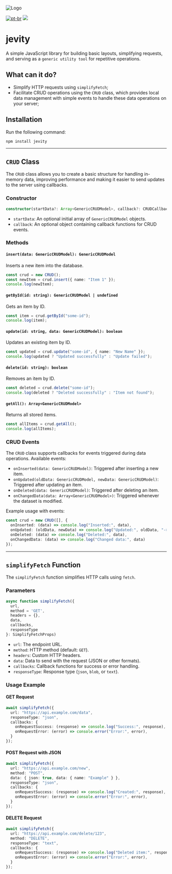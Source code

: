 
![Logo](https://i.imgur.com/6UTKtHp.png)

[![pt-br](https://img.shields.io/badge/lang-pt--br-green.svg)](https://github.com/rodrigocborges/jevity/blob/master/README.pt-br.md)
![](https://img.shields.io/npm/v/@rodrigoborges/jevity.svg)

# jevity
A simple JavaScript library for building basic layouts, simplifying requests, and serving as a `generic utility tool` for repetitive operations.

## What can it do?
- Simplify HTTP requests using `simplifyFetch`;
- Facilitate CRUD operations using the `CRUD` class, which provides local data management with simple events to handle these data operations on your server;

## Installation
Run the following command:
```
npm install jevity
```

---

## `CRUD` Class

The `CRUD` class allows you to create a basic structure for handling in-memory data, improving performance and making it easier to send updates to the server using callbacks.

### Constructor

```typescript
constructor(startData?: Array<GenericCRUDModel>, callback?: CRUDCallback)
```

- `startData`: An optional initial array of `GenericCRUDModel` objects.
- `callback`: An optional object containing callback functions for CRUD events.

### Methods

#### `insert(data: GenericCRUDModel): GenericCRUDModel`

Inserts a new item into the database.

```typescript
const crud = new CRUD();
const newItem = crud.insert({ name: "Item 1" });
console.log(newItem);
```

#### `getById(id: string): GenericCRUDModel | undefined`

Gets an item by ID.

```typescript
const item = crud.getById("some-id");
console.log(item);
```

#### `update(id: string, data: GenericCRUDModel): boolean`

Updates an existing item by ID.

```typescript
const updated = crud.update("some-id", { name: "New Name" });
console.log(updated ? "Updated successfully" : "Update failed");
```

#### `delete(id: string): boolean`

Removes an item by ID.

```typescript
const deleted = crud.delete("some-id");
console.log(deleted ? "Deleted successfully" : "Item not found");
```

#### `getAll(): Array<GenericCRUDModel>`

Returns all stored items.

```typescript
const allItems = crud.getAll();
console.log(allItems);
```

### CRUD Events

The `CRUD` class supports callbacks for events triggered during data operations. Available events:

- `onInserted(data: GenericCRUDModel)`: Triggered after inserting a new item.
- `onUpdated(oldData: GenericCRUDModel, newData: GenericCRUDModel)`: Triggered after updating an item.
- `onDeleted(data: GenericCRUDModel)`: Triggered after deleting an item.
- `onChangedData(data: Array<GenericCRUDModel>)`: Triggered whenever the dataset is modified.

Example usage with events:

```typescript
const crud = new CRUD([], {
  onInserted: (data) => console.log("Inserted:", data),
  onUpdated: (oldData, newData) => console.log("Updated:", oldData, "->", newData),
  onDeleted: (data) => console.log("Deleted:", data),
  onChangedData: (data) => console.log("Changed data:", data)
});
```

---

## `simplifyFetch` Function

The `simplifyFetch` function simplifies HTTP calls using `fetch`.

### Parameters

```typescript
async function simplifyFetch({
  url,
  method = 'GET',
  headers = {},
  data,
  callbacks,
  responseType
}: SimplifyFetchProps)
```

- `url`: The endpoint URL.
- `method`: HTTP method (default: `GET`).
- `headers`: Custom HTTP headers.
- `data`: Data to send with the request (JSON or other formats).
- `callbacks`: Callback functions for success or error handling.
- `responseType`: Response type (`json`, `blob`, or `text`).

### Usage Example

#### GET Request

```typescript
await simplifyFetch({
  url: "https://api.example.com/data",
  responseType: "json",
  callbacks: {
    onRequestSuccess: (response) => console.log("Success:", response),
    onRequestError: (error) => console.error("Error:", error),
  }
});
```

#### POST Request with JSON

```typescript
await simplifyFetch({
  url: "https://api.example.com/new",
  method: "POST",
  data: { json: true, data: { name: "Example" } },
  responseType: "json",
  callbacks: {
    onRequestSuccess: (response) => console.log("Created:", response),
    onRequestError: (error) => console.error("Error:", error),
  }
});
```

#### DELETE Request

```typescript
await simplifyFetch({
  url: "https://api.example.com/delete/123",
  method: "DELETE",
  responseType: "text",
  callbacks: {
    onRequestSuccess: (response) => console.log("Deleted item:", response),
    onRequestError: (error) => console.error("Error:", error),
  }
});
```